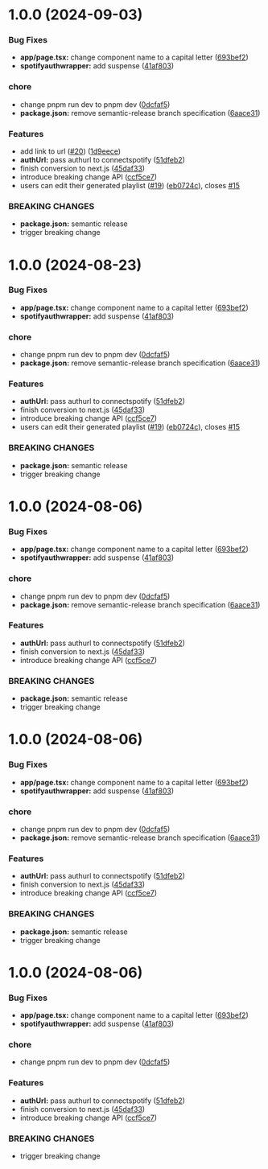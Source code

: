 # 1.0.0 (2024-09-03)


### Bug Fixes

* **app/page.tsx:** change component name to a capital letter ([693bef2](https://github.com/Dun-sin/HearItFresh/commit/693bef25f06aa26d2f0700fade337c3da3da00ea))
* **spotifyauthwrapper:** add suspense ([41af803](https://github.com/Dun-sin/HearItFresh/commit/41af803caab25ba38e4f9732fb42616da0754104))


### chore

* change pnpm run dev to pnpm dev ([0dcfaf5](https://github.com/Dun-sin/HearItFresh/commit/0dcfaf5d31965582a61838af0f5bc133a0e5af2a))
* **package.json:** remove semantic-release branch specification ([6aace31](https://github.com/Dun-sin/HearItFresh/commit/6aace31a85f451e4503951ab7fdc34d22b53216e))


### Features

* add link to url ([#20](https://github.com/Dun-sin/HearItFresh/issues/20)) ([1d9eece](https://github.com/Dun-sin/HearItFresh/commit/1d9eeceba27e2876fb46ed8a593a5851d29123f9))
* **authUrl:** pass authurl to connectspotify ([51dfeb2](https://github.com/Dun-sin/HearItFresh/commit/51dfeb2e6eac8ca81b175420a7064e188e391862))
* finish conversion to next.js ([45daf33](https://github.com/Dun-sin/HearItFresh/commit/45daf336cf8913e0da9326db20bbf3b0fd476bce))
* introduce breaking change API ([ccf5ce7](https://github.com/Dun-sin/HearItFresh/commit/ccf5ce781bb1599251bf73e8507f02cb1da266c0))
* users can edit their generated playlist  ([#19](https://github.com/Dun-sin/HearItFresh/issues/19)) ([eb0724c](https://github.com/Dun-sin/HearItFresh/commit/eb0724c9169c1a41afab28402a5fea850660c528)), closes [#15](https://github.com/Dun-sin/HearItFresh/issues/15)


### BREAKING CHANGES

* **package.json:** semantic release
* trigger breaking change

# 1.0.0 (2024-08-23)


### Bug Fixes

* **app/page.tsx:** change component name to a capital letter ([693bef2](https://github.com/Dun-sin/HearItFresh/commit/693bef25f06aa26d2f0700fade337c3da3da00ea))
* **spotifyauthwrapper:** add suspense ([41af803](https://github.com/Dun-sin/HearItFresh/commit/41af803caab25ba38e4f9732fb42616da0754104))


### chore

* change pnpm run dev to pnpm dev ([0dcfaf5](https://github.com/Dun-sin/HearItFresh/commit/0dcfaf5d31965582a61838af0f5bc133a0e5af2a))
* **package.json:** remove semantic-release branch specification ([6aace31](https://github.com/Dun-sin/HearItFresh/commit/6aace31a85f451e4503951ab7fdc34d22b53216e))


### Features

* **authUrl:** pass authurl to connectspotify ([51dfeb2](https://github.com/Dun-sin/HearItFresh/commit/51dfeb2e6eac8ca81b175420a7064e188e391862))
* finish conversion to next.js ([45daf33](https://github.com/Dun-sin/HearItFresh/commit/45daf336cf8913e0da9326db20bbf3b0fd476bce))
* introduce breaking change API ([ccf5ce7](https://github.com/Dun-sin/HearItFresh/commit/ccf5ce781bb1599251bf73e8507f02cb1da266c0))
* users can edit their generated playlist  ([#19](https://github.com/Dun-sin/HearItFresh/issues/19)) ([eb0724c](https://github.com/Dun-sin/HearItFresh/commit/eb0724c9169c1a41afab28402a5fea850660c528)), closes [#15](https://github.com/Dun-sin/HearItFresh/issues/15)


### BREAKING CHANGES

* **package.json:** semantic release
* trigger breaking change

# 1.0.0 (2024-08-06)


### Bug Fixes

* **app/page.tsx:** change component name to a capital letter ([693bef2](https://github.com/Dun-sin/HearItFresh/commit/693bef25f06aa26d2f0700fade337c3da3da00ea))
* **spotifyauthwrapper:** add suspense ([41af803](https://github.com/Dun-sin/HearItFresh/commit/41af803caab25ba38e4f9732fb42616da0754104))


### chore

* change pnpm run dev to pnpm dev ([0dcfaf5](https://github.com/Dun-sin/HearItFresh/commit/0dcfaf5d31965582a61838af0f5bc133a0e5af2a))
* **package.json:** remove semantic-release branch specification ([6aace31](https://github.com/Dun-sin/HearItFresh/commit/6aace31a85f451e4503951ab7fdc34d22b53216e))


### Features

* **authUrl:** pass authurl to connectspotify ([51dfeb2](https://github.com/Dun-sin/HearItFresh/commit/51dfeb2e6eac8ca81b175420a7064e188e391862))
* finish conversion to next.js ([45daf33](https://github.com/Dun-sin/HearItFresh/commit/45daf336cf8913e0da9326db20bbf3b0fd476bce))
* introduce breaking change API ([ccf5ce7](https://github.com/Dun-sin/HearItFresh/commit/ccf5ce781bb1599251bf73e8507f02cb1da266c0))


### BREAKING CHANGES

* **package.json:** semantic release
* trigger breaking change

# 1.0.0 (2024-08-06)


### Bug Fixes

* **app/page.tsx:** change component name to a capital letter ([693bef2](https://github.com/Dun-sin/HearItFresh/commit/693bef25f06aa26d2f0700fade337c3da3da00ea))
* **spotifyauthwrapper:** add suspense ([41af803](https://github.com/Dun-sin/HearItFresh/commit/41af803caab25ba38e4f9732fb42616da0754104))


### chore

* change pnpm run dev to pnpm dev ([0dcfaf5](https://github.com/Dun-sin/HearItFresh/commit/0dcfaf5d31965582a61838af0f5bc133a0e5af2a))
* **package.json:** remove semantic-release branch specification ([6aace31](https://github.com/Dun-sin/HearItFresh/commit/6aace31a85f451e4503951ab7fdc34d22b53216e))


### Features

* **authUrl:** pass authurl to connectspotify ([51dfeb2](https://github.com/Dun-sin/HearItFresh/commit/51dfeb2e6eac8ca81b175420a7064e188e391862))
* finish conversion to next.js ([45daf33](https://github.com/Dun-sin/HearItFresh/commit/45daf336cf8913e0da9326db20bbf3b0fd476bce))
* introduce breaking change API ([ccf5ce7](https://github.com/Dun-sin/HearItFresh/commit/ccf5ce781bb1599251bf73e8507f02cb1da266c0))


### BREAKING CHANGES

* **package.json:** semantic release
* trigger breaking change

# 1.0.0 (2024-08-06)


### Bug Fixes

* **app/page.tsx:** change component name to a capital letter ([693bef2](https://github.com/Dun-sin/HearItFresh/commit/693bef25f06aa26d2f0700fade337c3da3da00ea))
* **spotifyauthwrapper:** add suspense ([41af803](https://github.com/Dun-sin/HearItFresh/commit/41af803caab25ba38e4f9732fb42616da0754104))


### chore

* change pnpm run dev to pnpm dev ([0dcfaf5](https://github.com/Dun-sin/HearItFresh/commit/0dcfaf5d31965582a61838af0f5bc133a0e5af2a))


### Features

* **authUrl:** pass authurl to connectspotify ([51dfeb2](https://github.com/Dun-sin/HearItFresh/commit/51dfeb2e6eac8ca81b175420a7064e188e391862))
* finish conversion to next.js ([45daf33](https://github.com/Dun-sin/HearItFresh/commit/45daf336cf8913e0da9326db20bbf3b0fd476bce))
* introduce breaking change API ([ccf5ce7](https://github.com/Dun-sin/HearItFresh/commit/ccf5ce781bb1599251bf73e8507f02cb1da266c0))


### BREAKING CHANGES

* trigger breaking change
